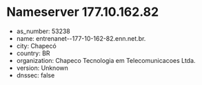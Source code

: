 # Nameserver 177.10.162.82

* as_number: 53238
* name: entrenanet--177-10-162-82.enn.net.br.
* city: Chapecó
* country: BR
* organization: Chapeco Tecnologia em Telecomunicacoes Ltda.
* version: Unknown
* dnssec: false
